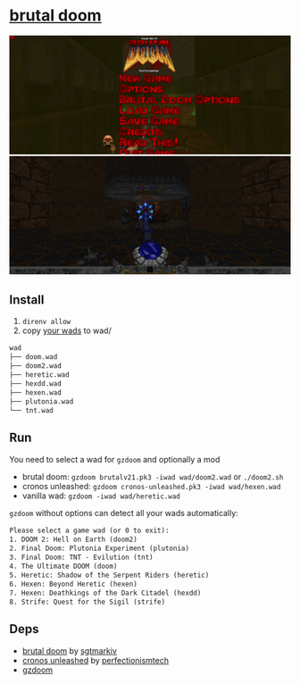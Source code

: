 # [brutal doom](https://youtu.be/oSzYliSASKc)

![](screens/brutal-doom.png)
![](screens/cronos-unleashed.png)

## Install

1. `direnv allow`
2. copy [your wads](https://zdoom.org/wiki/Category:Supported_games) to wad/

```
wad
├── doom.wad
├── doom2.wad
├── heretic.wad
├── hexdd.wad
├── hexen.wad
├── plutonia.wad
└── tnt.wad
```

## Run 

You need to select a wad for `gzdoom` and optionally a mod

* brutal doom: `gzdoom brutalv21.pk3 -iwad wad/doom2.wad` or `./doom2.sh` 
* cronos unleashed: `gzdoom cronos-unleashed.pk3 -iwad wad/hexen.wad`
* vanilla wad: `gzdoom -iwad wad/heretic.wad`

`gzdoom` without options can detect all your wads automatically:

```
Please select a game wad (or 0 to exit):
1. DOOM 2: Hell on Earth (doom2)
2. Final Doom: Plutonia Experiment (plutonia)
3. Final Doom: TNT - Evilution (tnt)
4. The Ultimate DOOM (doom)
5. Heretic: Shadow of the Serpent Riders (heretic)
6. Hexen: Beyond Heretic (hexen)
7. Hexen: Deathkings of the Dark Citadel (hexdd)
8. Strife: Quest for the Sigil (strife)
```

## Deps

* [brutal doom](https://www.moddb.com/mods/brutal-doom) by [sgtmarkiv](https://www.patreon.com/sgtmarkiv)
* [cronos unleashed](https://www.moddb.com/mods/cronos-unleashed) by [perfectionismtech](https://github.com/perfectionismtech)
* [gzdoom](https://github.com/coelckers/gzdoom)

